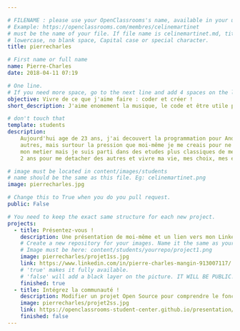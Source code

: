 ```yaml
---

# FILENAME : please use your OpenClassrooms's name, available in your url.
# Example: https://openclassrooms.com/membres/celinemartinet
# must be the name of your file. If file name is celinemartinet.md, title is celinemartinet.
# lowercase, no blank space, Capital case or special character.
title: pierrecharles

# First name or full name
name: Pierre-Charles
date: 2018-04-11 07:19

# One line.
# If you need more space, go to the next line and add 4 spaces on the left, as in 'description'.
objective: Vivre de ce que j'aime faire : coder et créer !
short_description: J'aime enomement la musique, le code et être utile pour aider les autres

# don't touch that
template: students
description:
    Aujourd'hui age de 23 ans, j'ai decouvert la programmation pour Android il y a 3-4 ans. Toutefois sous la "pression" des
    autres, mais surtour la pression que moi-même je me creais pour ne decevoir personne, je n'ai pas voulu faire de ceci 
    mon metier mais je suis parti dans des etudes plus classiques de meecine. Cela ne m'a PAS DU TOUT plu, et j'ai pris 
    2 ans pour me detacher des autres et vivre ma vie, mes choix, mes echecs et mes buts.

# image must be located in content/images/students
# name should be the same as this file. Eg: celinemartinet.png
image: pierrecharles.jpg

# Change this to True when you do you pull request.
public: False

# You need to keep the exact same structure for each new project.
projects:
  - title: Présentez-vous !
    description: Une présentation de moi-même et un lien vers mon LinkedIn.
    # Create a new repository for your images. Name it the same as your nickname and profile picture.
    # Image must be here: content/students/yourrepo/project1.png
    image: pierrecharles/projet1ss.jpg
    link: https://www.linkedin.com/in/pierre-charles-mangin-913007117/
    # 'true' makes it fully available.
    # 'false' will add a black layer on the picture. IT WILL BE PUBLIC!
    finished: true
  - title: Intégrez la communauté !
    description: Modifier un projet Open Source pour comprendre le fonctionnement de Git, de Github et des pull requests. 
    image: pierrecharles/projet2ss.jpg
    link: https://openclassrooms-student-center.github.io/presentation/students/ratus.html
    finished: false
---
```


